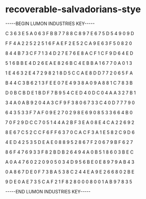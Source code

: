 # recoverable-salvadorians-stye

-----BEGIN LUMON INDUSTRIES KEY-----

C 3 6 3 E 5 A 0 6 3 F B B 7 7 8 8 C 8 9 7 E 6 7 5 D 5 4 9 0 9 D

F F 4 A 2 2 5 2 2 5 1 6 F A E F 2 E 5 2 C A 9 E 6 3 F 5 0 8 2 0

8 4 4 B 7 3 C F 7 1 3 4 D 2 7 E 7 6 E 8 A C F 1 C F 9 D 6 4 E D

5 1 6 B B E 4 D 2 6 E A E 8 2 6 B C 4 E B B A 1 6 7 7 0 A 0 1 3

1 E 4 6 3 2 E 4 7 2 9 8 2 1 8 D 5 C C A E 8 D D 7 7 2 0 6 5 F A

B 4 4 C 3 B 6 2 1 3 F E E 0 7 E 4 9 3 8 A 0 9 A 8 8 1 C 7 8 3 B

D 0 B C B D E 1 B D F 7 B 9 5 4 C E D 4 0 D C 0 4 A A 3 2 7 B 1

3 4 A 0 A B 9 2 0 4 A 3 C F 9 F 3 8 0 6 7 3 3 C 4 0 D 7 7 7 9 0

6 4 3 5 3 3 F 7 A F 0 9 E 2 7 0 2 9 8 E 6 9 0 8 5 3 3 6 6 4 B 0

7 0 F 2 9 D C C 7 0 5 1 4 4 A 2 B F 3 E A 0 8 E 4 C A 2 2 6 9 2

8 E 6 7 C 5 2 C C F 6 F F 6 3 7 0 C A C F 3 A 1 E 5 8 2 C 9 D 6

4 E D 4 2 5 3 5 D E A E 0 8 8 9 5 2 8 6 7 F 2 0 6 7 9 B F 6 2 7

8 6 F 4 7 6 9 3 3 F 8 2 B D B 2 6 4 9 4 A 0 B 5 1 8 6 0 3 B E C

A 0 A 4 7 6 0 2 2 0 9 0 5 0 3 4 D 9 5 6 B E 0 E 8 9 7 9 A B 4 3

0 A 8 6 7 D E 0 F 7 3 B A 5 3 8 C 2 4 4 E A 9 E 2 6 6 8 0 2 B E

9 D E 0 A E 7 3 5 C A F 2 1 F 8 2 8 0 0 0 8 0 0 1 A B 9 7 8 3 5

-----END LUMON INDUSTRIES KEY-----
